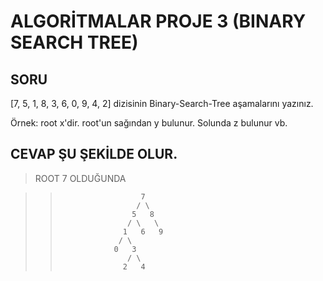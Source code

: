 # ALGORİTMALAR PROJE 3 (BINARY SEARCH TREE)

## SORU

[7, 5, 1, 8, 3, 6, 0, 9, 4, 2] dizisinin Binary-Search-Tree aşamalarını yazınız.

Örnek: root x'dir. root'un sağından y bulunur. Solunda z bulunur vb.

## CEVAP ŞU ŞEKİLDE OLUR.

>ROOT 7 OLDUĞUNDA


>>                       7
>>                      / \
>>                     5   8
>>                    / \   \
>>                   1   6   9
>>                  / \
>>                 0   3
>>                    / \
>>                   2   4
